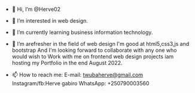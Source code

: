 - 👋 Hi, I’m @Herve02
- 👀 I’m interested in web design.
- 🌱 I’m currently learning business information technology.
- 💞️ I’m arefresher in the field of web design
I'm good at html5,css3,js and bootstrap
And I'm looking forward to collaborate with any one who would wish to
Work with me 
 on frontend web design projects iam hosting my 
Portfolio in the end August 2022.

- 📫 How to reach me: E-mail: twubaherve@gmail.com
             Instagram/fb:Herve gabiro
             WhatsApp: +250790003560
              

<!---
Herve02/Herve02 is a ✨ special ✨ repository because its `README.md` (this file) appears on your GitHub profile.
You can click the Preview link to take a look at your changes.
--->
